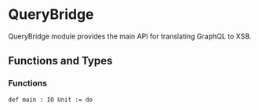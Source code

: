 # QueryBridge

QueryBridge module provides the main API for translating GraphQL to XSB.

## Functions and Types

### Functions

```lean
def main : IO Unit := do
```
